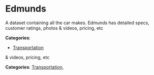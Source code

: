 # Edmunds


A dataset containing all the car makes. Edmunds has detailed specs, customer ratings, photos & videos, pricing, etc



**Categories**:
- [Transportation](https://github.com/apis-list/apis-list#transportation)




 & videos, pricing, etc

**Categories**:  [Transportation](https://github/apis-list/apis-list#transportation),


